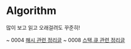 # Algorithm


많이 보고 읽고 오래걸려도 꾸준히!

~ 0004 [해시 관련 정리글](https://github.com/WonjeongPark/whatIThink/blob/master/About_Hash_Algorithm.md)
~ 0008 [스택,큐 관련 정리글](https://github.com/WonjeongPark/whatIThink/blob/master/About_Stack%26Queue_Algorithm.md)

